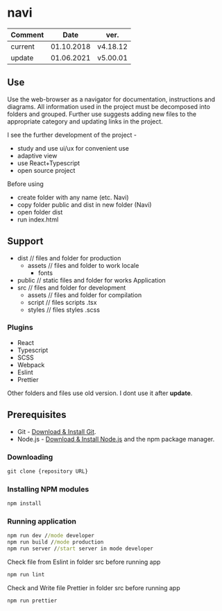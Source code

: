 # navi

| Comment | Date |ver. |
| ------ | ------ |------ |
| current | 01.10.2018 | v4.18.12 |
| update | 01.06.2021 | v5.00.01 |

## Use

Use the web-browser as a navigator for documentation, instructions and diagrams.
All information used in the project must be decomposed into folders and grouped.
Further use suggests adding new files to the appropriate category and updating links in the project.

I see the further development of the project -

- study and use ui/ux for convenient use
- adaptive view
- use React+Typescript
- open source project

Before using

- create folder with any name (etc. Navi)
- copy folder public and dist in new folder (Navi)
- open folder dist
- run index.html

## Support

- dist // files and folder for production
  - assets  // files and folder to work locale
    - fonts
- public // static files and folder for works Application
- src // files and folder for development
  - assets // files and folder for compilation
  - script // files scripts .tsx
  - styles // files styles .scss

### Plugins

- React
- Typescript
- SCSS
- Webpack
- Eslint
- Prettier

Other folders and files use old version. I dont use it after **update**.

## Prerequisites

- Git - [Download & Install Git](https://git-scm.com/downloads).
- Node.js - [Download & Install Node.js](https://nodejs.org/en/download/) and the npm package manager.

### Downloading

```cmd
git clone {repository URL}
```

### Installing NPM modules

```cmd
npm install
```

### Running application

```cmd
npm run dev //mode developer
npm run build //mode production
npm run server //start server in mode developer
```

Check file from Eslint in folder src before running app

```cmd
npm run lint
```

Check and Write file Prettier in folder src before running app

```cmd
npm run prettier
```
